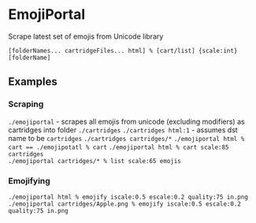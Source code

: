 # EmojiPortal
Scrape latest set of emojis from Unicode library

`[folderNames... cartridgeFiles... html] % [cart/list] {scale:int} [folderName]`

## Examples 
### Scraping
`./emojiportal` - scrapes all emojis from unicode (excluding modifiers) as cartridges into folder `./cartridges` 
`./cartridges html:1` - assumes dst name to be `cartridges`
`./cartridges cartridges/*` 
`./emojiportal html % cart == ./emojipotatl % cart` 
`./emojiportal html % cart scale:85 cartridges`  
`./emojiportal cartridges/* % list scale:65 emojis`

### Emojifying
`./emojiportal html % emojify iscale:0.5 escale:0.2 quality:75 in.png`
`./emojiportal cartridges/Apple.png % emojify iscale:0.5 escale:0.2 quality:75 in.png`
